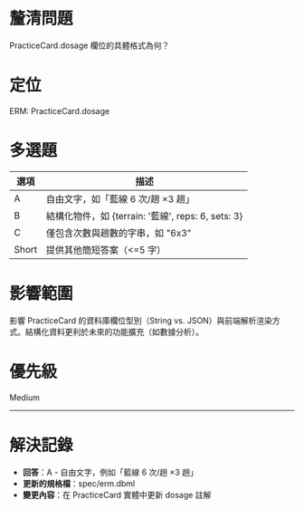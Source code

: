 # 釐清問題

PracticeCard.dosage 欄位的具體格式為何？

# 定位

ERM: PracticeCard.dosage

# 多選題

| 選項 | 描述 |
|---|---|
| A | 自由文字，如「藍線 6 次/趟 ×3 趟」 |
| B | 結構化物件，如 {terrain: '藍線', reps: 6, sets: 3} |
| C | 僅包含次數與趟數的字串，如 "6x3" |
| Short | 提供其他簡短答案（<=5 字）|

# 影響範圍

影響 PracticeCard 的資料庫欄位型別（String vs. JSON）與前端解析渲染方式。結構化資料更利於未來的功能擴充（如數據分析）。

# 優先級

Medium

---
# 解決記錄

- **回答**：A - 自由文字，例如「藍線 6 次/趟 ×3 趟」
- **更新的規格檔**：spec/erm.dbml
- **變更內容**：在 PracticeCard 實體中更新 dosage 註解
